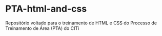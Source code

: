 # PTA-html-and-css
Repositório voltado para o treinamento de HTML e CSS do Processo de Treinamento de Área (PTA) do CITi
